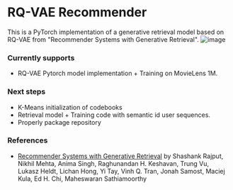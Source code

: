 # RQ-VAE Recommender
This is a PyTorch implementation of a generative retrieval model based on RQ-VAE from "Recommender Systems with Generative Retrieval". 
![image](https://github.com/EdoardoBotta/RQ-VAE/assets/64335373/199b38ac-a282-4ba1-bd89-3291617e6aa5)
### Currently supports
* RQ-VAE Pytorch model implementation + Training on MovieLens 1M.

### Next steps
* K-Means initialization of codebooks
* Retrieval model + Training code with semantic id user sequences.
* Properly package repository

### References
* [Recommender Systems with Generative Retrieval](https://arxiv.org/pdf/2305.05065) by Shashank Rajput, Nikhil Mehta, Anima Singh, Raghunandan H. Keshavan, Trung Vu, Lukasz Heldt, Lichan Hong, Yi Tay, Vinh Q. Tran, Jonah Samost, Maciej Kula, Ed H. Chi, Maheswaran Sathiamoorthy
  
